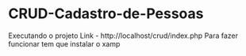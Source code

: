 # CRUD-Cadastro-de-Pessoas
Executando o projeto
Link - http://localhost/crud/index.php
Para fazer funcionar tem que instalar o xamp
